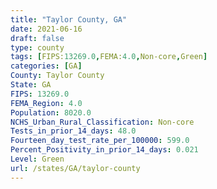 ```yaml
---
title: "Taylor County, GA"
date: 2021-06-16
draft: false
type: county
tags: [FIPS:13269.0,FEMA:4.0,Non-core,Green]
categories: [GA]
County: Taylor County
State: GA
FIPS: 13269.0
FEMA_Region: 4.0
Population: 8020.0
NCHS_Urban_Rural_Classification: Non-core
Tests_in_prior_14_days: 48.0
Fourteen_day_test_rate_per_100000: 599.0
Percent_Positivity_in_prior_14_days: 0.021
Level: Green
url: /states/GA/taylor-county
---
```




